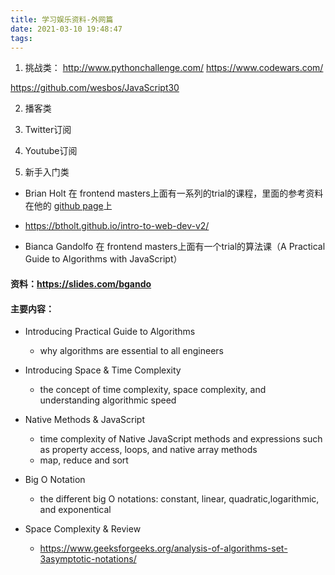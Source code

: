 ```yaml
---
title: 学习娱乐资料-外网篇
date: 2021-03-10 19:48:47
tags:
---
```

1. 挑战类：
http://www.pythonchallenge.com/
https://www.codewars.com/

https://github.com/wesbos/JavaScript30


2. 播客类




3. Twitter订阅



4. Youtube订阅



5. 新手入门类
- Brian Holt 在 frontend masters上面有一系列的trial的课程，里面的参考资料在他的 [github page](http://btholt.github.io/)上
- https://btholt.github.io/intro-to-web-dev-v2/


- Bianca Gandolfo 在 frontend masters上面有一个trial的算法课（A Practical Guide to Algorithms with JavaScript）
#### 资料：https://slides.com/bgando
#### 主要内容：
- Introducing Practical Guide to Algorithms
  - why algorithms are essential to all engineers

- Introducing Space & Time Complexity
  - the concept of time complexity, space complexity, and understanding algorithmic speed

- Native Methods & JavaScript
  - time complexity of Native JavaScript methods and expressions such as property access, loops, and native array methods
  - map, reduce and sort

- Big O Notation
  - the different big O notations: constant, linear, quadratic,logarithmic, and exponentical

- Space Complexity & Review
  - https://www.geeksforgeeks.org/analysis-of-algorithms-set-3asymptotic-notations/


 
